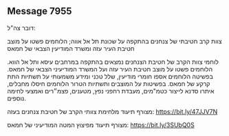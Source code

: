 ## Message 7955

דובר צה"ל:

צוות קרב חטיבתי של צנחנים בהתקפה על שכונת תל אל אווה; הלוחמים פשטו על מוצב חטיבת העיר עזה ומשרד המודיעין הצבאי של חמאס 

לוחמי צוות הקרב של חטיבת הצנחנים נמצאים בהתקפה במרחבים עיסא ותל אל הווא.
הלוחמים פשטו על מוצב חטיבת העיר עזה ועל המשרד המודיעיני הצבאי של חמאס. בפשיטה הלוחמים אספו חומרי מודיעין, שלל טכני ומידע משמעותי על תשתיות התת קרקע של חמאס. 
בפשיטות על המוצבים ותשתיות הטרור הלוחמים חיסלו מחבלים, איתרו סדנא לייצור כטמ"מים, מעבדת רחפני נפץ, מטענים, פצמ״רים ואמצעי לחימה נוספים.

מצורף תיעוד מלחימת צוותי הקרב של חטיבת צנחנים בעזה: https://bit.ly/47JJV7N

מצורף תיעוד מפיצוץ המטה המודיעיני של חמאס: https://bit.ly/3SUbQ0S


